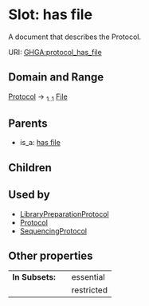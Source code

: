 
# Slot: has file


A document that describes the Protocol.

URI: [GHGA:protocol_has_file](https://w3id.org/GHGA/protocol_has_file)


## Domain and Range

[Protocol](Protocol.md) &#8594;  <sub>1..1</sub> [File](File.md)

## Parents

 *  is_a: [has file](has_file.md)

## Children


## Used by

 * [LibraryPreparationProtocol](LibraryPreparationProtocol.md)
 * [Protocol](Protocol.md)
 * [SequencingProtocol](SequencingProtocol.md)

## Other properties

|  |  |  |
| --- | --- | --- |
| **In Subsets:** | | essential |
|  | | restricted |

